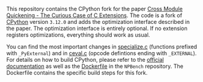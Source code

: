 This repository contains the CPython fork for the paper [Cross Module Quickening - The Curious Case of C Extensions](https://ucsrl.de/publications/cmq-ecoop24-preprint.pdf).
The code is a fork of [CPython](https://github.com/python/cpython) version `3.12.0` and adds the optimization interface described in the paper.
The optimization interface is entirely optional.
If no extension registers optimizations, everything should work as usual.

You can find the most important changes in [specialize.c](Python/specialize.c) (functions prefixed with `_PyExternal`) and in [ceval.c](Python/ceval.c) (opcode defintions ending with `_EXTERNAL`).
For details on how to build CPython, please refer to the [official documentation](https://devguide.python.org/setup/) as well as the [Dockerfile](https://github.com/fberlakovich/cmq-npbench-ae/blob/ae/Dockerfile) in the `NPBench` repository.
The Dockerfile contains the specific build steps for this fork.
